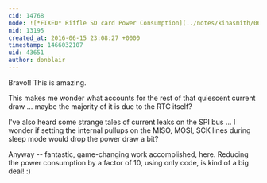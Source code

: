 ```yaml
---
cid: 14768
node: ![*FIXED* Riffle SD card Power Consumption](../notes/kinasmith/06-14-2016/fixed-riffle-sd-card-power-consumption)
nid: 13195
created_at: 2016-06-15 23:08:27 +0000
timestamp: 1466032107
uid: 43651
author: donblair
---
```


Bravo!!  This is amazing. 

This makes me wonder what accounts for the rest of that quiescent current draw ... maybe the majority of it is due to the RTC itself? 

I've also heard some strange tales of current leaks on the SPI bus ... I wonder if setting the internal pullups on the MISO, MOSI, SCK lines during sleep mode would drop the power draw a bit?  

Anyway -- fantastic, game-changing work accomplished, here.  Reducing the power consumption by a factor of 10, using only code, is kind of a big deal! :)  

